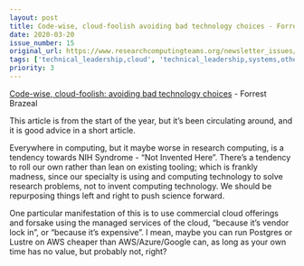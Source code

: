 ```yaml
---
layout: post
title: Code-wise, cloud-foolish avoiding bad technology choices - Forrest Brazeal
date: 2020-03-20
issue_number: 15
original_url: https://www.researchcomputingteams.org/newsletter_issues/0015
tags: ['technical_leadership,cloud', 'technical_leadership,systems,other']
priority: 3
---
```


<!-- markdownlint-disable MD033 -->
<!-- markdownlint-disable MD041 -->
<!-- markdownlint-disable MD049 -->

[Code-wise, cloud-foolish: avoiding bad technology choices](https://forrestbrazeal.com/2020/01/05/code-wise-cloud-foolish-avoiding-bad-technology-choices/) - Forrest Brazeal

This article is from the start of the year, but it’s been circulating around, and it is good advice in a short article.

Everywhere in computing, but it maybe worse in research computing, is a tendency towards NIH Syndrome - “Not Invented Here”.  There’s a tendency to roll our own rather than lean on existing tooling; which is frankly madness, since our specialty is using and computing technology to solve research problems, not to invent computing technology.  We should be repurposing things left and right to push science forward.

One particular manifestation of this is to use commercial cloud offerings and forsake using the managed services of the cloud, “because it’s vendor lock in”, or “because it’s expensive”.  I mean, maybe you can run Postgres or Lustre on AWS cheaper than AWS/Azure/Google can, as long as your own time has no value, but probably not, right?
